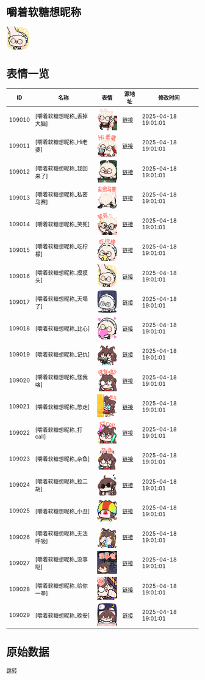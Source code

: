 # 嚼着软糖想昵称

<img src="./cover.png" height="60" alt="cover" />

# 表情一览

|ID|名称|表情|源地址|修改时间|
|----|----|----|----|----|
|109010|[嚼着软糖想昵称_丢掉大脑]|<img src="./pic/109010_%5B嚼着软糖想昵称_丢掉大脑%5D.png" height="60" alt="丢掉大脑"/>|[链接](https://i0.hdslb.com/bfs/garb/e1ee3beeaea55f2804d19a0d50300f2fee43813b.png)|2025-04-18 19:01:01|
|109011|[嚼着软糖想昵称_Hi老婆]|<img src="./pic/109011_%5B嚼着软糖想昵称_Hi老婆%5D.png" height="60" alt="Hi老婆"/>|[链接](https://i0.hdslb.com/bfs/garb/6da937a752b42be7955f893890da8546c8d301c5.png)|2025-04-18 19:01:01|
|109012|[嚼着软糖想昵称_我回来了]|<img src="./pic/109012_%5B嚼着软糖想昵称_我回来了%5D.png" height="60" alt="我回来了"/>|[链接](https://i0.hdslb.com/bfs/garb/7d414da233133a9c3d2ebe839a045a4ac7bb1d30.png)|2025-04-18 19:01:01|
|109013|[嚼着软糖想昵称_私密马赛]|<img src="./pic/109013_%5B嚼着软糖想昵称_私密马赛%5D.png" height="60" alt="私密马赛"/>|[链接](https://i0.hdslb.com/bfs/garb/78051f534be39a66f8b08883bf1978bdb41077b2.png)|2025-04-18 19:01:01|
|109014|[嚼着软糖想昵称_笑死]|<img src="./pic/109014_%5B嚼着软糖想昵称_笑死%5D.png" height="60" alt="笑死"/>|[链接](https://i0.hdslb.com/bfs/garb/7bd9fb669574833b660a84707bb78e4c458e99c4.png)|2025-04-18 19:01:01|
|109015|[嚼着软糖想昵称_吃柠檬]|<img src="./pic/109015_%5B嚼着软糖想昵称_吃柠檬%5D.png" height="60" alt="吃柠檬"/>|[链接](https://i0.hdslb.com/bfs/garb/7fbe47b77f82e6058eaf0aa26ec318e46c7ff41f.png)|2025-04-18 19:01:01|
|109016|[嚼着软糖想昵称_摸摸头]|<img src="./pic/109016_%5B嚼着软糖想昵称_摸摸头%5D.png" height="60" alt="摸摸头"/>|[链接](https://i0.hdslb.com/bfs/garb/5dd2901a1b032e92a3420b30d12d7ee7423051f5.png)|2025-04-18 19:01:01|
|109017|[嚼着软糖想昵称_天塌了]|<img src="./pic/109017_%5B嚼着软糖想昵称_天塌了%5D.png" height="60" alt="天塌了"/>|[链接](https://i0.hdslb.com/bfs/garb/c5223d1d83f7ad2467436c809691bf3374921a48.png)|2025-04-18 19:01:01|
|109018|[嚼着软糖想昵称_比心]|<img src="./pic/109018_%5B嚼着软糖想昵称_比心%5D.png" height="60" alt="比心"/>|[链接](https://i0.hdslb.com/bfs/garb/290fcdb828a4c222fa75ed4aa1617e49967a0e12.png)|2025-04-18 19:01:01|
|109019|[嚼着软糖想昵称_记仇]|<img src="./pic/109019_%5B嚼着软糖想昵称_记仇%5D.png" height="60" alt="记仇"/>|[链接](https://i0.hdslb.com/bfs/garb/759a0638109df91a0fe40733e8b01482e4f83325.png)|2025-04-18 19:01:01|
|109020|[嚼着软糖想昵称_怪我咯]|<img src="./pic/109020_%5B嚼着软糖想昵称_怪我咯%5D.png" height="60" alt="怪我咯"/>|[链接](https://i0.hdslb.com/bfs/garb/ccb5cb09b4978cb418279eea7c9e6dfa75047a69.png)|2025-04-18 19:01:01|
|109021|[嚼着软糖想昵称_憋走]|<img src="./pic/109021_%5B嚼着软糖想昵称_憋走%5D.png" height="60" alt="憋走"/>|[链接](https://i0.hdslb.com/bfs/garb/464d169687abb0aec356c947e501259bee9e1c42.png)|2025-04-18 19:01:01|
|109022|[嚼着软糖想昵称_打call]|<img src="./pic/109022_%5B嚼着软糖想昵称_打call%5D.png" height="60" alt="打call"/>|[链接](https://i0.hdslb.com/bfs/garb/0c135246a3d3058ee3abdf33a1d1f651ff2898d7.png)|2025-04-18 19:01:01|
|109023|[嚼着软糖想昵称_杂鱼]|<img src="./pic/109023_%5B嚼着软糖想昵称_杂鱼%5D.png" height="60" alt="杂鱼"/>|[链接](https://i0.hdslb.com/bfs/garb/257cb9a7b7951ae4af2b0ee63fdd3508cd7c1557.png)|2025-04-18 19:01:01|
|109024|[嚼着软糖想昵称_拉二胡]|<img src="./pic/109024_%5B嚼着软糖想昵称_拉二胡%5D.png" height="60" alt="拉二胡"/>|[链接](https://i0.hdslb.com/bfs/garb/e330e3a97f14a72660ecb318765726fd68e56897.png)|2025-04-18 19:01:01|
|109025|[嚼着软糖想昵称_小丑]|<img src="./pic/109025_%5B嚼着软糖想昵称_小丑%5D.png" height="60" alt="小丑"/>|[链接](https://i0.hdslb.com/bfs/garb/ad3e3491a18bcafacd1545f5f6a56ea1230e981a.png)|2025-04-18 19:01:01|
|109026|[嚼着软糖想昵称_无法呼吸]|<img src="./pic/109026_%5B嚼着软糖想昵称_无法呼吸%5D.png" height="60" alt="无法呼吸"/>|[链接](https://i0.hdslb.com/bfs/garb/05168e98601805953d628ba7b094153be96bb491.png)|2025-04-18 19:01:01|
|109027|[嚼着软糖想昵称_没事哒]|<img src="./pic/109027_%5B嚼着软糖想昵称_没事哒%5D.png" height="60" alt="没事哒"/>|[链接](https://i0.hdslb.com/bfs/garb/b78cc78d200e432f4ebef4712da026dd4a175a8b.png)|2025-04-18 19:01:01|
|109028|[嚼着软糖想昵称_给你一拳]|<img src="./pic/109028_%5B嚼着软糖想昵称_给你一拳%5D.png" height="60" alt="给你一拳"/>|[链接](https://i0.hdslb.com/bfs/garb/bb748b20d961b8d5f2d5c45278248204b96b925a.png)|2025-04-18 19:01:01|
|109029|[嚼着软糖想昵称_晚安]|<img src="./pic/109029_%5B嚼着软糖想昵称_晚安%5D.png" height="60" alt="晚安"/>|[链接](https://i0.hdslb.com/bfs/garb/40e20edbe78d4ba783640d9392111764f4a004f7.png)|2025-04-18 19:01:01|

# 原始数据

[跳转](./raw.json)

